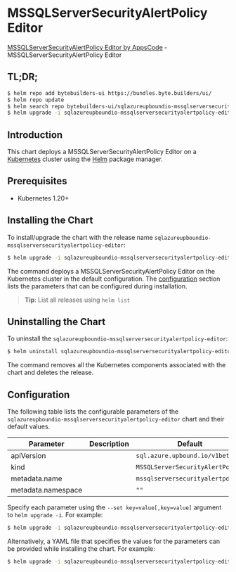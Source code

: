# MSSQLServerSecurityAlertPolicy Editor

[MSSQLServerSecurityAlertPolicy Editor by AppsCode](https://byte.builders) - MSSQLServerSecurityAlertPolicy Editor

## TL;DR;

```bash
$ helm repo add bytebuilders-ui https://bundles.byte.builders/ui/
$ helm repo update
$ helm search repo bytebuilders-ui/sqlazureupboundio-mssqlserversecurityalertpolicy-editor --version=v0.4.18
$ helm upgrade -i sqlazureupboundio-mssqlserversecurityalertpolicy-editor bytebuilders-ui/sqlazureupboundio-mssqlserversecurityalertpolicy-editor -n default --create-namespace --version=v0.4.18
```

## Introduction

This chart deploys a MSSQLServerSecurityAlertPolicy Editor on a [Kubernetes](http://kubernetes.io) cluster using the [Helm](https://helm.sh) package manager.

## Prerequisites

- Kubernetes 1.20+

## Installing the Chart

To install/upgrade the chart with the release name `sqlazureupboundio-mssqlserversecurityalertpolicy-editor`:

```bash
$ helm upgrade -i sqlazureupboundio-mssqlserversecurityalertpolicy-editor bytebuilders-ui/sqlazureupboundio-mssqlserversecurityalertpolicy-editor -n default --create-namespace --version=v0.4.18
```

The command deploys a MSSQLServerSecurityAlertPolicy Editor on the Kubernetes cluster in the default configuration. The [configuration](#configuration) section lists the parameters that can be configured during installation.

> **Tip**: List all releases using `helm list`

## Uninstalling the Chart

To uninstall the `sqlazureupboundio-mssqlserversecurityalertpolicy-editor`:

```bash
$ helm uninstall sqlazureupboundio-mssqlserversecurityalertpolicy-editor -n default
```

The command removes all the Kubernetes components associated with the chart and deletes the release.

## Configuration

The following table lists the configurable parameters of the `sqlazureupboundio-mssqlserversecurityalertpolicy-editor` chart and their default values.

|     Parameter      | Description |                   Default                   |
|--------------------|-------------|---------------------------------------------|
| apiVersion         |             | <code>sql.azure.upbound.io/v1beta1</code>   |
| kind               |             | <code>MSSQLServerSecurityAlertPolicy</code> |
| metadata.name      |             | <code>mssqlserversecurityalertpolicy</code> |
| metadata.namespace |             | <code>""</code>                             |


Specify each parameter using the `--set key=value[,key=value]` argument to `helm upgrade -i`. For example:

```bash
$ helm upgrade -i sqlazureupboundio-mssqlserversecurityalertpolicy-editor bytebuilders-ui/sqlazureupboundio-mssqlserversecurityalertpolicy-editor -n default --create-namespace --version=v0.4.18 --set apiVersion=sql.azure.upbound.io/v1beta1
```

Alternatively, a YAML file that specifies the values for the parameters can be provided while
installing the chart. For example:

```bash
$ helm upgrade -i sqlazureupboundio-mssqlserversecurityalertpolicy-editor bytebuilders-ui/sqlazureupboundio-mssqlserversecurityalertpolicy-editor -n default --create-namespace --version=v0.4.18 --values values.yaml
```

